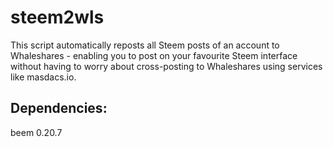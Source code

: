 # steem2wls
This script automatically reposts all Steem posts of an account to Whaleshares - enabling you to post on your favourite Steem interface without having to worry about cross-posting to Whaleshares using services like masdacs.io.

## Dependencies:
beem 0.20.7